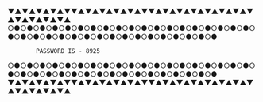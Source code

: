 ▼▲▼▲▼▲▼▲▼▼▲▼▲▼▲▼▲▼▲▼▼▲▼▲▼▲▼▲▼▲▼▲▼▲▼▲▼▲▼▲▼▲▼▲
○●○●○●○●○●○●○●○●○●○●○●○●○●○●○●○●○●○●○●○●○●○●○●○●○●○●○●○●○●○●○●○●○●○●○●○●

            PASSWORD IS - 8925

○●○●○●○●○●○●○●○●○●○●○●○●○●○●○●○●○●○●○●○●○●○●○●○●○●○●○●○●○●○●○●○●○●○●○●○●
▼▲▼▲▼▲▼▲▼▼▲▼▲▼▲▼▲▼▲▼▼▲▼▲▼▲▼▲▼▲▼▲▼▲▼▲▼▲▼▲▼▲▼▲
